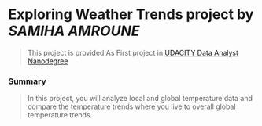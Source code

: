 # Exploring Weather Trends project  by *SAMIHA AMROUNE* 

> This project is provided As First project in [UDACITY Data Analyst Nanodegree](https://www.udacity.com/course/data-analyst-nanodegree--nd002)

### Summary
>In this project, you will analyze local and global temperature data and compare the temperature
trends where you live to overall global temperature trends.

